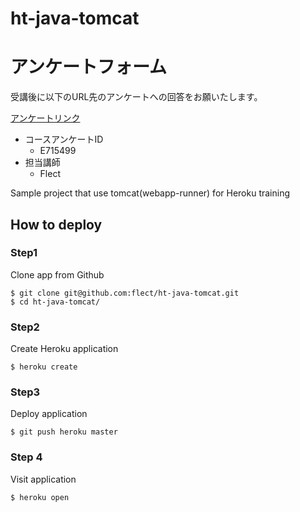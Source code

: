 ht-java-tomcat
==============

# アンケートフォーム
受講後に以下のURL先のアンケートへの回答をお願いたします。  

[アンケートリンク](http://www.clicktools.com/survey?iv=3b12ab07b0562e4)  

+ コースアンケートID
  + E715499
+ 担当講師
  + Flect
  

Sample project that use tomcat(webapp-runner) for Heroku training

How to deploy
--------------

### Step1  

Clone app from Github  

```
$ git clone git@github.com:flect/ht-java-tomcat.git
$ cd ht-java-tomcat/
```

### Step2  

Create Heroku application

```
$ heroku create
```

### Step3  

Deploy application
```
$ git push heroku master
```

### Step 4

Visit application

```
$ heroku open
```
